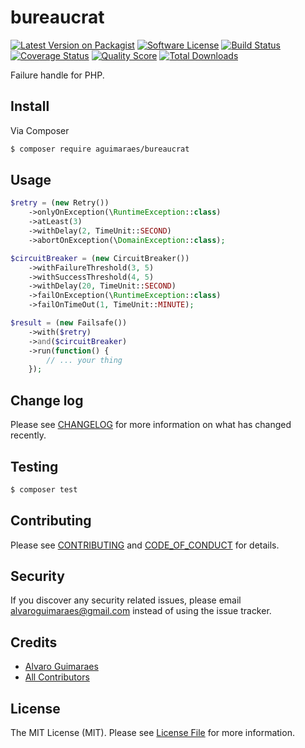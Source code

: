 # bureaucrat

[![Latest Version on Packagist][ico-version]][link-packagist]
[![Software License][ico-license]](LICENSE.md)
[![Build Status][ico-travis]][link-travis]
[![Coverage Status][ico-scrutinizer]][link-scrutinizer]
[![Quality Score][ico-code-quality]][link-code-quality]
[![Total Downloads][ico-downloads]][link-downloads]

Failure handle for PHP.

## Install

Via Composer

``` bash
$ composer require aguimaraes/bureaucrat
```

## Usage

``` php
$retry = (new Retry())
    ->onlyOnException(\RuntimeException::class)
    ->atLeast(3)
    ->withDelay(2, TimeUnit::SECOND)
    ->abortOnException(\DomainException::class);

$circuitBreaker = (new CircuitBreaker())
    ->withFailureThreshold(3, 5)
    ->withSuccessThreshold(4, 5)
    ->withDelay(20, TimeUnit::SECOND)
    ->failOnException(\RuntimeException::class)
    ->failOnTimeOut(1, TimeUnit::MINUTE);

$result = (new Failsafe())
    ->with($retry)
    ->and($circuitBreaker)
    ->run(function() {
        // ... your thing
    });
```

## Change log

Please see [CHANGELOG](CHANGELOG.md) for more information on what has changed recently.

## Testing

``` bash
$ composer test
```

## Contributing

Please see [CONTRIBUTING](CONTRIBUTING.md) and [CODE_OF_CONDUCT](CODE_OF_CONDUCT.md) for details.

## Security

If you discover any security related issues, please email alvaroguimaraes@gmail.com instead of using the issue tracker.

## Credits

- [Alvaro Guimaraes][link-author]
- [All Contributors][link-contributors]

## License

The MIT License (MIT). Please see [License File](LICENSE.md) for more information.

[ico-version]: https://img.shields.io/packagist/v/aguimaraes/bureaucrat.svg?style=flat-square
[ico-license]: https://img.shields.io/badge/license-MIT-brightgreen.svg?style=flat-square
[ico-travis]: https://img.shields.io/travis/aguimaraes/bureaucrat/master.svg?style=flat-square
[ico-scrutinizer]: https://img.shields.io/scrutinizer/coverage/g/aguimaraes/bureaucrat.svg?style=flat-square
[ico-code-quality]: https://img.shields.io/scrutinizer/g/aguimaraes/bureaucrat.svg?style=flat-square
[ico-downloads]: https://img.shields.io/packagist/dt/aguimaraes/bureaucrat.svg?style=flat-square

[link-packagist]: https://packagist.org/packages/aguimaraes/bureaucrat
[link-travis]: https://travis-ci.org/aguimaraes/bureaucrat
[link-scrutinizer]: https://scrutinizer-ci.com/g/aguimaraes/bureaucrat/code-structure
[link-code-quality]: https://scrutinizer-ci.com/g/aguimaraes/bureaucrat
[link-downloads]: https://packagist.org/packages/aguimaraes/bureaucrat
[link-author]: https://github.com/aguimaraes
[link-contributors]: ../../contributors
